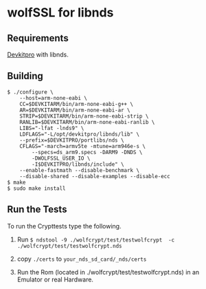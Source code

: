 # wolfSSL for libnds

## Requirements

[Devkitpro](https://devkitpro.org/wiki/Getting_Started) with libnds.


## Building

```
$ ./configure \
    --host=arm-none-eabi \
    CC=$DEVKITARM/bin/arm-none-eabi-g++ \
    AR=$DEVKITARM/bin/arm-none-eabi-ar \
    STRIP=$DEVKITARM/bin/arm-none-eabi-strip \
    RANLIB=$DEVKITARM/bin/arm-none-eabi-ranlib \
    LIBS="-lfat -lnds9" \
    LDFLAGS="-L/opt/devkitpro/libnds/lib" \
    --prefix=$DEVKITPRO/portlibs/nds \
    CFLAGS="-march=armv5te -mtune=arm946e-s \
        --specs=ds_arm9.specs -DARM9 -DNDS \
        -DWOLFSSL_USER_IO \
        -I$DEVKITPRO/libnds/include" \
    --enable-fastmath --disable-benchmark \
    --disable-shared --disable-examples --disable-ecc
$ make
$ sudo make install
```

## Run the Tests

To run the Crypttests type the following.
1. Run `$ ndstool -9 ./wolfcrypt/test/testwolfcrypt  -c ./wolfcrypt/test/testwolfcrypt.nds`
2. copy `./certs` to `your_nds_sd_card/_nds/certs`

3. Run the Rom (located in ./wolfcrypt/test/testwolfcrypt.nds) in an Emulator or real Hardware.
